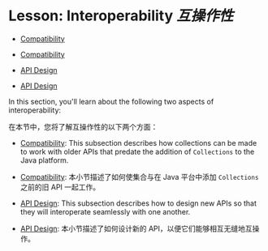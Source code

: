 # Lesson: Interoperability _互操作性_


* [Compatibility](https://docs.oracle.com/javase/tutorial/collections/interoperability/compatibility.html)

* [Compatibility](./compatibility.md)

* [API Design](https://docs.oracle.com/javase/tutorial/collections/interoperability/api-design.html)

* [API Design](./api-design.md)


In this section, you'll learn about the following two aspects of interoperability:


在本节中，您将了解互操作性的以下两个方面：


* [Compatibility](https://docs.oracle.com/javase/tutorial/collections/interoperability/compatibility.html): This subsection describes how collections can be made to work with older APIs that predate the addition of `Collections` to the Java platform.

* [Compatibility](./compatibility.md): 本小节描述了如何使集合与在 Java 平台中添加 `Collections` 之前的旧 API 一起工作。

* [API Design](https://docs.oracle.com/javase/tutorial/collections/interoperability/api-design.html): This subsection describes how to design new APIs so that they will interoperate seamlessly with one another.

* [API Design](./api-design.md): 本小节描述了如何设计新的 API，以便它们能够相互无缝地互操作。

